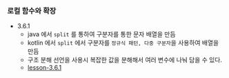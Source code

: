 ### 로컬 함수와 확장
- 3.6.1
  - java 에서 `split` 를 통하여 구분자를 통한 문자 배열을 만듬
  - kotlin 에서 `split` 에서 구분자를 `정규식 패턴, 다중 구분자`을 사용하여 배열을 만듬
  - 구조 분해 선언을 사용시 복잡한 값을 분해해서 여러 변수에 나눠 담을 수 있다. 
  - [lesson-3.6.1](lesson3.6.1.kt)
